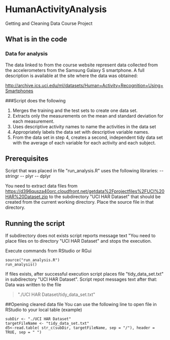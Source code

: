 # HumanActivityAnalysis
Getting and Cleaning Data Course Project

## What is in the code
### Data for analysis
The data linked to from the course website represent data collected from the accelerometers from the Samsung Galaxy S smartphone. A full description is available at the site where the data was obtained: 

http://archive.ics.uci.edu/ml/datasets/Human+Activity+Recognition+Using+Smartphones

###Script does the following 
1. Merges the training and the test sets to create one data set.
2. Extracts only the measurements on the mean and standard deviation for each measurement. 
3. Uses descriptive activity names to name the activities in the data set
4. Appropriately labels the data set with descriptive variable names. 
5. From the data set in step 4, creates a second, independent tidy data set with the average of each variable for each activity and each subject.

## Prerequisites
Script that was placed in file "run_analysis.R" uses the following libraries:
    -- stringr
    -- plyr
    -- dplyr

You need to extract data files from https://d396qusza40orc.cloudfront.net/getdata%2Fprojectfiles%2FUCI%20HAR%20Dataset.zip
to the subdirectory "UCI HAR Dataset" that should be created from the current working directory.
Place the source file in that directory.

## Running the script
If subdirectory does not exists script reports message text "You need to place files on to directory "UCI HAR Dataset" and stops the execution.

Execute commands from RStudio or RGui
```{r}
source("run_analysis.R")
run_analysis()
```

If files exists, after successful  execution script places file "tidy_data_set.txt" in subdirectory 
"UCI HAR Dataset".
Script repot messages text after that: 
Data was written to the file

>"./UCI HAR Dataset/tidy_data_set.txt"

##Opening cleared data file
You can use the following line to open file in RStudio to your local table (example)
```{r}
subDir <- "./UCI HAR Dataset"
targetFileName <- "tidy_data_set.txt"
d5<-read.table( str_c(subDir, targetFileName, sep = "/"), header = TRUE, sep = " ")
```


